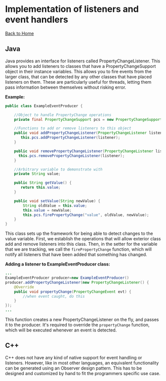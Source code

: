 # Implementation of listeners and event handlers
[Back to Home](README.md)

## Java
Java provides an interface for listeners called PropertyChangeListener. This allows you to add listeners to classes that have a PropertyChangeSupport object in their instance variables. This allows you to fire events from the larger class, that can be detected by any other classes that have placed listeners on them. These are particularly useful for threads, letting them pass information between themselves without risking error.

**Example:**
```Java
public class ExampleEventProducer {

    //Object to handle PropertyChange operations
    private final PropertyChangeSupport pcs = new PropertyChangeSupport(this);

    //Functions to add or remove listeners to this object
    public void addPropertyChangeListener(PropertyChangeListener listener) {
       this.pcs.addPropertyChangeListener(listener);
    }

    public void removePropertyChangeListener(PropertyChangeListener listener) {
      this.pcs.removePropertyChangeListener(listener);
    }

    //Arbitrary variable to demonstrate with
    private String value;

    public String getValue() {
       return this.value;
    }

    public void setValue(String newValue) {
        String oldValue = this.value;
        this.value = newValue;
        this.pcs.firePropertyChange("value", oldValue, newValue);
    }
}
```
This class sets up the framework for being able to detect changes to the value variable. First, we establish the operations that will allow exterior class add and remove listeners into this class. Then, in the setter for the variable that we are tracking, we call the ```firePropertyChange``` function, which will notify all listeners that have been added that something has changed.   

**Adding a listener to ExampleEventProducer class:**
```Java
...
ExampleEventProducer producer=new ExampleEventProducer()
producer.addPropertyChangeListener(new PropertyChangeListener() {
    @Override
    public void propertyChange(PropertyChangeEvent evt) {
        //when event caught, do this
    }
});
...
```
This function creates a new PropertyChangeListener on the fly, and passes it to the producer. It's required to override the ```propertyChange``` function, which will be executed whenever an event is detected. 

## C++
C++ does not have any kind of native support for event handling or listeners. However, like in most other languages, an equivalent functionality can be generated using an Observer design pattern. This has to be designed and customized by hand to fit the programmers specific use case.